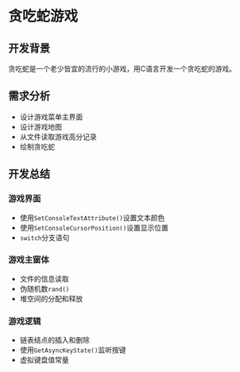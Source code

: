 ﻿# 贪吃蛇游戏
## 开发背景
贪吃蛇是一个老少皆宜的流行的小游戏，用C语言开发一个贪吃蛇的游戏。
## 需求分析
- 设计游戏菜单主界面
- 设计游戏地图
- 从文件读取游戏高分记录
- 绘制贪吃蛇
## 开发总结
### 游戏界面
- 使用`SetConsoleTextAttribute()`设置文本颜色
- 使用`SetConsoleCursorPosition()`设置显示位置
- `switch`分支语句
### 游戏主窗体
- 文件的信息读取
- 伪随机数`rand()`
- 堆空间的分配和释放
### 游戏逻辑
- 链表结点的插入和删除
- 使用`GetAsyncKeyState()`监听按键
- 虚拟键盘值常量